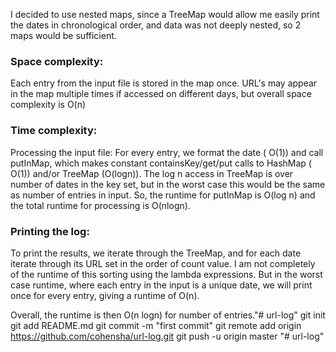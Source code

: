 
 I decided to use nested maps, since a TreeMap would allow me easily print the dates
 in chronological order, and data was not deeply nested, so 2 maps would be sufficient.

 ### Space complexity:
  Each entry from the input file is stored in the map once.
  URL's may appear in the map multiple times if accessed on
  different days, but overall space complexity is O(n)

 ### Time complexity:
   Processing the input file:
  For every entry, we format the date ( O(1)) and call putInMap,
  which makes constant containsKey/get/put calls to HashMap ( O(1)) and/or TreeMap (O(logn)).
  The log n access in TreeMap is over number of dates in the key set, but in the worst case
  this would be the same as number of entries in input. So, the runtime for putInMap is O(log n)
  and the total runtime for processing is O(nlogn).
          
  ### Printing the log:
  To print the results, we iterate through the TreeMap, and for each date iterate through its
  URL set in the order of count value. I am not completely of the runtime of this sorting using the
  lambda expressions. But in the worst case runtime, where each entry in the input is a unique date,
  we will print once for every entry, giving a runtime of O(n).

 Overall, the runtime is then O(n logn) for number of entries."# url-log"  git init git add README.md git commit -m "first commit" git remote add origin https://github.com/cohensha/url-log.git git push -u origin master
"# url-log" 
